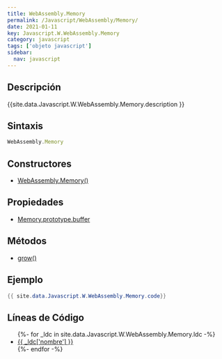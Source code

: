 ```yaml
---
title: WebAssembly.Memory
permalink: /Javascript/WebAssembly/Memory/
date: 2021-01-11
key: Javascript.W.WebAssembly.Memory
category: javascript
tags: ['objeto javascript']
sidebar: 
  nav: javascript
---
```


## Descripción
{{site.data.Javascript.W.WebAssembly.Memory.description }}

## Sintaxis
~~~javascript
WebAssembly.Memory
~~~

## Constructores
* [WebAssembly.Memory()](/Javascript/WebAssembly/Memory/WebAssembly/Memory/)

## Propiedades
* [Memory.prototype.buffer](/Javascript/WebAssembly/Memory/Memory.prototype.buffer)

## Métodos
* [grow()](/Javascript/WebAssembly/Memory/grow)

## Ejemplo
~~~java
{{ site.data.Javascript.W.WebAssembly.Memory.code}}
~~~

## Líneas de Código
<ul>
{%- for _ldc in site.data.Javascript.W.WebAssembly.Memory.ldc -%}
   <li>
       <a href="{{_ldc['url'] }}">{{ _ldc['nombre'] }}</a>
   </li>
{%- endfor -%}
</ul>
